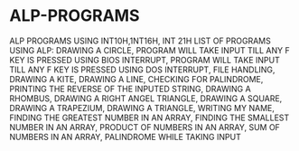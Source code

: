 # ALP-PROGRAMS
ALP PROGRAMS USING INT10H,1NT16H, INT 21H
LIST OF PROGRAMS USING ALP:
  DRAWING A CIRCLE,
  PROGRAM WILL TAKE INPUT TILL ANY F KEY IS PRESSED USING BIOS INTERRUPT,
  PROGRAM WILL TAKE INPUT TILL ANY F KEY IS PRESSED USING DOS INTERRUPT,
  FILE HANDLING,
  DRAWING A KITE,
  DRAWING A LINE,
  CHECKING FOR PALINDROME,
  PRINTING THE REVERSE OF THE INPUTED STRING, 
  DRAWING A RHOMBUS,
  DRAWING A RIGHT ANGEL TRIANGLE,
  DRAWING A SQUARE,
  DRAWING A TRAPEZIUM,
  DRAWING A TRIANGLE,
  WRITING MY NAME,
  FINDING THE GREATEST NUMBER IN AN ARRAY,
  FINDING THE SMALLEST NUMBER IN AN ARRAY,
  PRODUCT OF NUMBERS IN AN ARRAY,
  SUM OF NUMBERS IN AN ARRAY,
  PALINDROME WHILE TAKING INPUT
  
  
  
